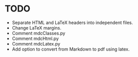 # TODO

* Separate HTML and LaTeX headers into independent files.
* Change LaTeX margins.
* Comment mdcClasses.py
* Comment mdcHtml.py
* Comment mdcLatex.py
* Add option to convert from Markdown to pdf using latex.
